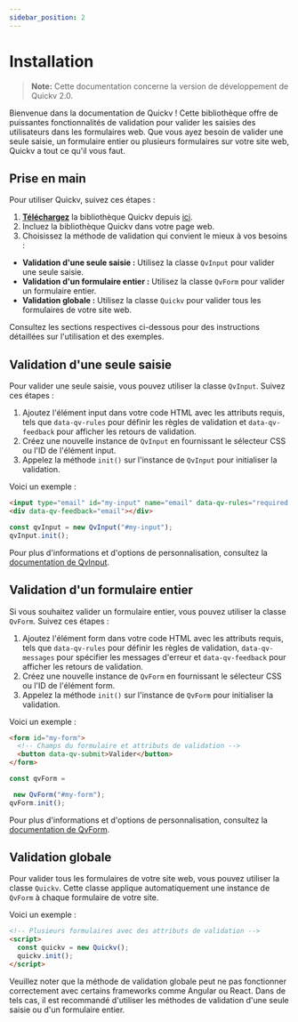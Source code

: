 ```yaml
---
sidebar_position: 2
---
```


# Installation   
> **Note:** Cette documentation concerne la version de développement de Quickv 2.0.

Bienvenue dans la documentation de Quickv ! Cette bibliothèque offre de puissantes fonctionnalités de validation pour valider les saisies des utilisateurs dans les formulaires web. Que vous ayez besoin de valider une seule saisie, un formulaire entier ou plusieurs formulaires sur votre site web, Quickv a tout ce qu'il vous faut.

## Prise en main

Pour utiliser Quickv, suivez ces étapes :

1. <strong><a target="_blank" href="http://localhost:3000/static/js/quickv.js" download>Téléchargez</a></strong>  la bibliothèque Quickv depuis <a target="_blank" href="http://localhost:3000/static/js/quickv.js" download>ici</a>.
2. Incluez la bibliothèque Quickv dans votre page web.
3. Choisissez la méthode de validation qui convient le mieux à vos besoins :

- **Validation d'une seule saisie :** Utilisez la classe `QvInput` pour valider une seule saisie.
- **Validation d'un formulaire entier :** Utilisez la classe `QvForm` pour valider un formulaire entier.
- **Validation globale :** Utilisez la classe `Quickv` pour valider tous les formulaires de votre site web.

Consultez les sections respectives ci-dessous pour des instructions détaillées sur l'utilisation et des exemples.

## Validation d'une seule saisie

Pour valider une seule saisie, vous pouvez utiliser la classe `QvInput`. Suivez ces étapes :

1. Ajoutez l'élément input dans votre code HTML avec les attributs requis, tels que `data-qv-rules` pour définir les règles de validation et `data-qv-feedback` pour afficher les retours de validation.
2. Créez une nouvelle instance de `QvInput` en fournissant le sélecteur CSS ou l'ID de l'élément input.
3. Appelez la méthode `init()` sur l'instance de `QvInput` pour initialiser la validation.

Voici un exemple :

```html
<input type="email" id="my-input" name="email" data-qv-rules="required|email" />
<div data-qv-feedback="email"></div>
```

```javascript
const qvInput = new QvInput("#my-input");
qvInput.init();
```

Pour plus d'informations et d'options de personnalisation, consultez la [documentation de QvInput](/docs/validation/qv-input).

## Validation d'un formulaire entier

Si vous souhaitez valider un formulaire entier, vous pouvez utiliser la classe `QvForm`. Suivez ces étapes :

1. Ajoutez l'élément form dans votre code HTML avec les attributs requis, tels que `data-qv-rules` pour définir les règles de validation, `data-qv-messages` pour spécifier les messages d'erreur et `data-qv-feedback` pour afficher les retours de validation.
2. Créez une nouvelle instance de `QvForm` en fournissant le sélecteur CSS ou l'ID de l'élément form.
3. Appelez la méthode `init()` sur l'instance de `QvForm` pour initialiser la validation.

Voici un exemple :

```html
<form id="my-form">
  <!-- Champs du formulaire et attributs de validation -->
  <button data-qv-submit>Valider</button>
</form>
```

```javascript
const qvForm =

 new QvForm("#my-form");
qvForm.init();
```

Pour plus d'informations et d'options de personnalisation, consultez la [documentation de QvForm](#).

## Validation globale

Pour valider tous les formulaires de votre site web, vous pouvez utiliser la classe `Quickv`. Cette classe applique automatiquement une instance de `QvForm` à chaque formulaire de votre site.

Voici un exemple :

```html
<!-- Plusieurs formulaires avec des attributs de validation -->
<script>
  const quickv = new Quickv();
  quickv.init();
</script>
```

Veuillez noter que la méthode de validation globale peut ne pas fonctionner correctement avec certains frameworks comme Angular ou React. Dans de tels cas, il est recommandé d'utiliser les méthodes de validation d'une seule saisie ou d'un formulaire entier.